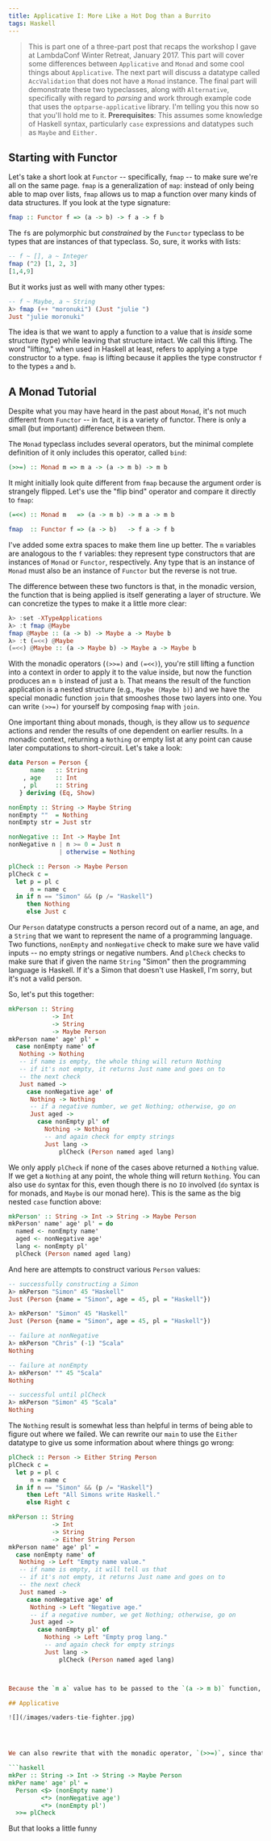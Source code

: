 ```yaml
---
title: Applicative I: More Like a Hot Dog than a Burrito
tags: Haskell
---
```


> This is part one of a three-part post that recaps the workshop I gave at LambdaConf Winter Retreat, January 2017. This part will cover some differences between `Applicative` and `Monad` and some cool things about `Applicative`. The next part will discuss a datatype called `AccValidation` that does not have a `Monad` instance. The final part will demonstrate these two typeclasses, along with `Alternative`, specifically with regard to *parsing* and work through example code that uses the `optparse-applicative` library. I'm telling you this now so that you'll hold me to it. **Prerequisites**: This assumes some knowledge of Haskell syntax, particularly `case` expressions and datatypes such as `Maybe` and `Either.`

## Starting with Functor

Let's take a short look at `Functor` -- specifically, `fmap` -- to make sure we're all on the same page. `fmap` is a generalization of `map`: instead of only being able to map over lists, `fmap` allows us to map a function over many kinds of data structures. If you look at the type signature:

```haskell
fmap :: Functor f => (a -> b) -> f a -> f b
```
The `f`s are polymorphic but *constrained* by the `Functor` typeclass to be types that are instances of that typeclass.  So, sure, it works with lists:

```haskell
-- f ~ [], a ~ Integer
fmap (^2) [1, 2, 3]
[1,4,9]
```
But it works just as well with many other types:

```haskell
-- f ~ Maybe, a ~ String
λ> fmap (++ "moronuki") (Just "julie ")
Just "julie moronuki"
```
The idea is that we want to apply a function to a value that is *inside* some structure (type) while leaving that structure intact. We call this lifting. The word "lifting," when used in Haskell at least, refers to applying a type constructor to a type. `fmap` is lifting because it applies the type constructor `f` to the types `a` and `b`. 

## A Monad Tutorial

Despite what you may have heard in the past about `Monad`, it's not much different from `Functor` -- in fact, it is a variety of functor. There is only a small (but important) difference between them. 

The `Monad` typeclass includes several operators, but the minimal complete definition of it only includes this operator, called `bind`:

```haskell
(>>=) :: Monad m => m a -> (a -> m b) -> m b
```
It might initially look quite different from `fmap` because the argument order is strangely flipped. Let's use the "flip bind" operator and compare it directly to `fmap`:

```haskell
(=<<) :: Monad m   => (a -> m b) -> m a -> m b

fmap  :: Functor f => (a -> b)   -> f a -> f b
```
I've added some extra spaces to make them line up better. The `m` variables are analogous to the `f` variables: they represent type constructors that are instances of `Monad` or `Functor`, respectively. Any type that is an instance of `Monad` must also be an instance of `Functor` but the reverse is not true. 

The difference between these two functors is that, in the monadic version, the function that is being applied is itself generating a layer of structure. We can concretize the types to make it a little more clear:

```haskell
λ> :set -XTypeApplications
λ> :t fmap @Maybe
fmap @Maybe :: (a -> b) -> Maybe a -> Maybe b
λ> :t (=<<) @Maybe
(=<<) @Maybe :: (a -> Maybe b) -> Maybe a -> Maybe b
```
With the monadic operators (`(>>=)` and `(=<<)`), you're still lifting a function into a context in order to apply it to the value inside, but now the function produces an `m b` instead of just a `b`. That means the result of the function application is a nested structure (e.g., `Maybe (Maybe b)`) and we have the special monadic function `join` that smooshes those two layers into one. You can write `(>>=)` for yourself by composing `fmap` with `join`. 

One important thing about monads, though, is they allow us to *sequence* actions and render the results of one dependent on earlier results. In a monadic context, returning a `Nothing` or empty list at any point can cause later computations to short-circuit. Let's take a look:

```haskell
data Person = Person {
      name   :: String
    , age    :: Int
    , pl     :: String
   } deriving (Eq, Show)

nonEmpty :: String -> Maybe String
nonEmpty ""  = Nothing
nonEmpty str = Just str

nonNegative :: Int -> Maybe Int
nonNegative n | n >= 0 = Just n
              | otherwise = Nothing

plCheck :: Person -> Maybe Person
plCheck c =
  let p = pl c
      n = name c
  in if n == "Simon" && (p /= "Haskell")
     then Nothing
     else Just c
```
Our `Person` datatype constructs a person record out of a name, an age, and a `String` that we want to represent the name of a programming language. Two functions, `nonEmpty` and `nonNegative` check to make sure we have valid inputs -- no empty strings or negative numbers. And `plCheck` checks to make sure that if given the name `String` "Simon" then the programming language is Haskell. If it's a Simon that doesn't use Haskell, I'm sorry, but it's not a valid person. 

So, let's put this together:

```haskell
mkPerson :: String
            -> Int
            -> String
            -> Maybe Person
mkPerson name' age' pl' =
  case nonEmpty name' of
   Nothing -> Nothing
   -- if name is empty, the whole thing will return Nothing
   -- if it's not empty, it returns Just name and goes on to
   -- the next check
   Just named ->
     case nonNegative age' of
      Nothing -> Nothing
      -- if a negative number, we get Nothing; otherwise, go on
      Just aged ->
        case nonEmpty pl' of
          Nothing -> Nothing
          -- and again check for empty strings
          Just lang ->
              plCheck (Person named aged lang)
```
We only apply `plCheck` if none of the cases above returned a `Nothing` value. If we get a `Nothing` at any point, the whole thing will return `Nothing`. You can also use `do` syntax for this, even though there is no `IO` involved (`do` syntax is for monads, and `Maybe` is our monad here). This is the same as the big nested `case` function above: 

```haskell
mkPerson' :: String -> Int -> String -> Maybe Person
mkPerson' name' age' pl' = do
  named <- nonEmpty name'
  aged <- nonNegative age'
  lang <- nonEmpty pl'
  plCheck (Person named aged lang)
```
And here are attempts to construct various `Person` values:

```haskell
-- successfully constructing a Simon
λ> mkPerson "Simon" 45 "Haskell"
Just (Person {name = "Simon", age = 45, pl = "Haskell"})

λ> mkPerson' "Simon" 45 "Haskell"
Just (Person {name = "Simon", age = 45, pl = "Haskell"})

-- failure at nonNegative
λ> mkPerson "Chris" (-1) "Scala"
Nothing

-- failure at nonEmpty
λ> mkPerson' "" 45 "Scala"
Nothing

-- successful until plCheck
λ> mkPerson "Simon" 45 "Scala"
Nothing
```
The `Nothing` result is somewhat less than helpful in terms of being able to figure out where we failed. We can rewrite our `main` to use the `Either` datatype to give us some information about where things go wrong:

```haskell
plCheck :: Person -> Either String Person
plCheck c =
  let p = pl c
      n = name c
  in if n == "Simon" && (p /= "Haskell")
     then Left "All Simons write Haskell."
     else Right c

mkPerson :: String
            -> Int
            -> String
            -> Either String Person
mkPerson name' age' pl' =
  case nonEmpty name' of
   Nothing -> Left "Empty name value."
   -- if name is empty, it will tell us that
   -- if it's not empty, it returns Just name and goes on to
   -- the next check
   Just named ->
     case nonNegative age' of
      Nothing -> Left "Negative age."
      -- if a negative number, we get Nothing; otherwise, go on
      Just aged ->
        case nonEmpty pl' of
          Nothing -> Left "Empty prog lang."
          -- and again check for empty strings
          Just lang ->
              plCheck (Person named aged lang)



Because the `m a` value has to be passed to the `(a -> m b)` function, if there's ever a `Nothing` value, there is no `a` value to get passed to the function. `Monad` is a kind of fancy function composition, so when one function application results in a value that we can't apply a function to, the whole thing just ends. Sometimes, such as when the monad in question is `IO`, what we're really talking about is chaining together a sequence of *actions*; with pure functions, it often doesn't matter what order we execute them in, but with `IO` actions it often does. Monads are structured to respect that sequencing. But the neat thing is that underneath it all, we're still talking about nested lambdas -- but that's probably going to get saved for a later post.

## Applicative

![](/images/vaders-tie-fighter.jpg)




We can also rewrite that with the monadic operator, `(>>=)`, since that's what `do` syntax desugars to:

```haskell
mkPer :: String -> Int -> String -> Maybe Person
mkPer name' age' pl' = 
  Person <$> (nonEmpty name') 
         <*> (nonNegative age') 
         <*> (nonEmpty pl') 
  >>= plCheck
```
But that looks a little funny 




